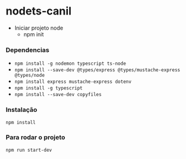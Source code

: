 # nodets-canil

- Iniciar projeto node 
  - npm init

### Dependencias

- `npm install -g nodemon typescript ts-node`
- `npm install --save-dev @types/express @types/mustache-express @types/node`
- `npm install express mustache-express dotenv`
- `npm install -g typescript`
- `npm install --save-dev copyfiles`

### Instalação
`npm install`

### Para rodar o projeto
`npm run start-dev`